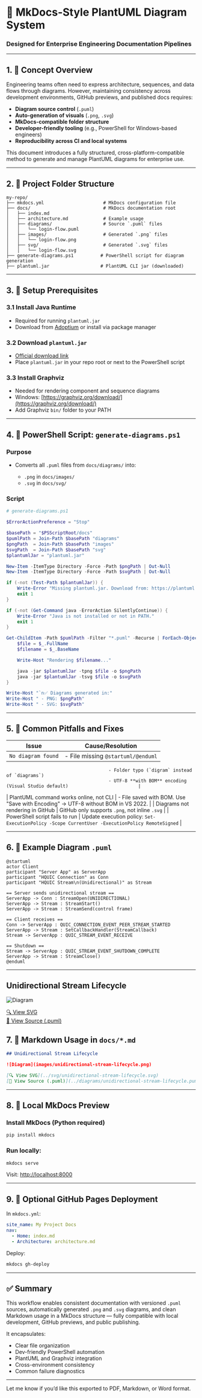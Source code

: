 ﻿
# 📘 MkDocs-Style PlantUML Diagram System

### Designed for Enterprise Engineering Documentation Pipelines

---

## 1. 🧭 Concept Overview

Engineering teams often need to express architecture, sequences, and data flows through diagrams. However, maintaining consistency across development environments, GitHub previews, and published docs requires:

* **Diagram source control** (`.puml`)
* **Auto-generation of visuals** (`.png`, `.svg`)
* **MkDocs-compatible folder structure**
* **Developer-friendly tooling** (e.g., PowerShell for Windows-based engineers)
* **Reproducibility across CI and local systems**

This document introduces a fully structured, cross-platform-compatible method to generate and manage PlantUML diagrams for enterprise use.

---

## 2. 📁 Project Folder Structure

```
my-repo/
├── mkdocs.yml                      # MkDocs configuration file
├── docs/                           # MkDocs documentation root
│   ├── index.md
│   ├── architecture.md             # Example usage
│   ├── diagrams/                   # Source `.puml` files
│   │   └── login-flow.puml
│   ├── images/                     # Generated `.png` files
│   │   └── login-flow.png
│   ├── svg/                        # Generated `.svg` files
│   │   └── login-flow.svg
├── generate-diagrams.ps1          # PowerShell script for diagram generation
├── plantuml.jar                   # PlantUML CLI jar (downloaded)
```

---

## 3. 🔧 Setup Prerequisites

### 3.1 Install Java Runtime

* Required for running `plantuml.jar`
* Download from [Adoptium](https://adoptium.net/) or install via package manager

### 3.2 Download `plantuml.jar`

* [Official download link](https://plantuml.com/download)
* Place `plantuml.jar` in your repo root or next to the PowerShell script

### 3.3 Install Graphviz

* Needed for rendering component and sequence diagrams
* Windows: [https://graphviz.org/download/](https://graphviz.org/download/)
* Add Graphviz `bin/` folder to your PATH

---

## 4. 🧪 PowerShell Script: `generate-diagrams.ps1`

### Purpose

* Converts all `.puml` files from `docs/diagrams/` into:

  * `.png` in `docs/images/`
  * `.svg` in `docs/svg/`

### Script

```powershell
# generate-diagrams.ps1

$ErrorActionPreference = "Stop"

$basePath = "$PSScriptRoot/docs"
$pumlPath = Join-Path $basePath "diagrams"
$pngPath  = Join-Path $basePath "images"
$svgPath  = Join-Path $basePath "svg"
$plantumlJar = "plantuml.jar"

New-Item -ItemType Directory -Force -Path $pngPath | Out-Null
New-Item -ItemType Directory -Force -Path $svgPath | Out-Null

if (-not (Test-Path $plantumlJar)) {
    Write-Error "Missing plantuml.jar. Download from: https://plantuml.com/download"
    exit 1
}

if (-not (Get-Command java -ErrorAction SilentlyContinue)) {
    Write-Error "Java is not installed or not in PATH."
    exit 1
}

Get-ChildItem -Path $pumlPath -Filter "*.puml" -Recurse | ForEach-Object {
    $file = $_.FullName
    $filename = $_.BaseName

    Write-Host "Rendering $filename..."

    java -jar $plantumlJar -tpng $file -o $pngPath
    java -jar $plantumlJar -tsvg $file -o $svgPath
}

Write-Host "`n✅ Diagrams generated in:"
Write-Host " - PNG: $pngPath"
Write-Host " - SVG: $svgPath"
```

---

## 5. 🧼 Common Pitfalls and Fixes

| Issue              | Cause/Resolution                   |
| ------------------ | ---------------------------------- |
| `No diagram found` | - File missing `@startuml/@enduml` |

```
                                      - Folder typo (`digram` instead of `diagrams`)  
                                      - UTF-8 **with BOM** encoding (Visual Studio default)                          |
```

\| PlantUML command works online, not CLI | - File saved with BOM. Use "Save with Encoding" → UTF-8 without BOM in VS 2022.  |
\| Diagrams not rendering in GitHub       | GitHub only supports `.png`, not inline `.svg`                                   |
\| PowerShell script fails to run         | Update execution policy:
`Set-ExecutionPolicy -Scope CurrentUser -ExecutionPolicy RemoteSigned` |

---

## 6. 🧾 Example Diagram `.puml`

```plantuml
@startuml
actor Client
participant "Server App" as ServerApp
participant "HQUIC Connection" as Conn
participant "HQUIC Stream\n(Unidirectional)" as Stream

== Server sends unidirectional stream ==
ServerApp -> Conn : StreamOpen(UNIDIRECTIONAL)
ServerApp -> Stream : StreamStart()
ServerApp -> Stream : StreamSend(control frame)

== Client receives ==
Conn -> ServerApp : QUIC_CONNECTION_EVENT_PEER_STREAM_STARTED
ServerApp -> Stream : SetCallbackHandler(StreamCallback)
Stream -> ServerApp : QUIC_STREAM_EVENT_RECEIVE

== Shutdown ==
Stream -> ServerApp : QUIC_STREAM_EVENT_SHUTDOWN_COMPLETE
ServerApp -> Stream : StreamClose()
@enduml
```

---
## Unidirectional Stream Lifecycle

![Diagram](images/unidirectional-stream-lifecycle.png)

[🔍 View SVG](svg/unidirectional-stream-lifecycle.svg)  
[🧾 View Source (.puml)](diagrams/unidirectional-stream-lifecycle.puml)

## 7. 🧱 Markdown Usage in `docs/*.md`

```markdown
## Unidirectional Stream Lifecycle

![Diagram](images/unidirectional-stream-lifecycle.png)

[🔍 View SVG](../svg/unidirectional-stream-lifecycle.svg)  
[🧾 View Source (.puml)](../diagrams/unidirectional-stream-lifecycle.puml)
```

---

## 8. 🧪 Local MkDocs Preview

### Install MkDocs (Python required)

```bash
pip install mkdocs
```

### Run locally:

```bash
mkdocs serve
```

Visit: [http://localhost:8000](http://localhost:8000)

---

## 9. 🚀 Optional GitHub Pages Deployment

In `mkdocs.yml`:

```yaml
site_name: My Project Docs
nav:
  - Home: index.md
  - Architecture: architecture.md
```

Deploy:

```bash
mkdocs gh-deploy
```

---

## ✅ Summary

This workflow enables consistent documentation with versioned `.puml` sources, automatically generated `.png` and `.svg` diagrams, and clean Markdown usage in a MkDocs structure — fully compatible with local development, GitHub previews, and public publishing.

It encapsulates:

* Clear file organization
* Dev-friendly PowerShell automation
* PlantUML and Graphviz integration
* Cross-environment consistency
* Common failure diagnostics

---

Let me know if you’d like this exported to PDF, Markdown, or Word format.
